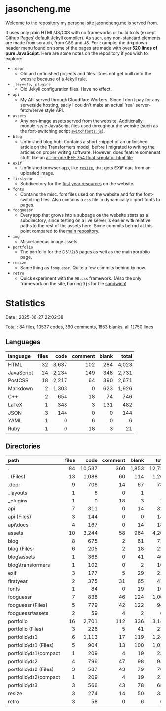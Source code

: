 # jasoncheng.me

Welcome to the repository my personal site [jasoncheng.me](https://jasoncheng.me) is served from.

It uses only plain HTML/JS/CSS with no frameworks or build tools (except Github Pages' default Jekyll compiler). As such, any non-standard elements are made from scratch, from CSS and JS. For example, the dropdown header menu found on some of the pages are made with over 
**520 lines of pure JavaScript**. Here are some notes on the repository if you wish to explore:

- `.depr`
  - Old and unfinished projects and files. Does not get built onto the website because of a Jekyll rule.
- `_layouts`, `_plugins`
  - Old Jekyll configuration files. Have no effect.
- `api`
  - My API served through Cloudflare Workers. Since I don't pay for any serverside hosting, sadly I couldn't make an actual 'real' server-fetch/serve style API.
- `assets`
  - Any non-image assets served from the website. Additionally, module-style JavaScript files used throughout the website (such as the font-switching script [`switchfonts.js`](https://github.com/71cj34/71cj34.github.io/blob/7cef1c6b520e2c905e42dee3366dd2e2ab295ecc/assets/switchfonts.js)).
- `blog`
  - Unfinished blog hub. Contains a short snippet of an unfinished article on the Transformers model, before I migrated to writing the articles on proper writing software. However, does feature someneat stuff, like an [all-in-one IEEE 754 float simulator html file](https://jasoncheng.me/blog/assets/float-sim-aio).
- `exif`
  - Unfinished browser app, like [`resize`](https://resize.jasoncheng.me), that gets EXIF data from an uploaded image.
- `firstyear`
  - Subdirectory for the [first year resources](https://jasoncheng.me/firstyear) on the website.
- `fonts`
  - Contains the misc. font files used on the website and for the font-switching files. Also contains a `css` file to dynamically import fonts to pages.
- `fooguessr`
  - Every app that grows into a subpage on the website starts as a subdirectory, since testing on a live server is easier with relative paths to the rest of the assets here. Some commits behind at this point compared to the [main repository](https://github.com/71cj34/fooguessr).
- `img`
  - Miscellaneous image assets.
- `portfolio`
  - The portfolio for the DS1/2/3 pages as well as the main portfolio page.
- `resize`
  - Same thing as `fooguessr`. Quite a few commits behind by now.
- `retro`
  - Quick experiment with the `98.css` framework. (Also the only framework on the site, barring `3js` for the [sandwich](https://https://sandwich.jasoncheng.me/))
 

# Statistics

Date : 2025-06-27 22:02:38

Total : 84 files,  10537 codes, 360 comments, 1853 blanks, all 12750 lines

## Languages
| language | files | code | comment | blank | total |
| :--- | ---: | ---: | ---: | ---: | ---: |
| HTML | 32 | 3,637 | 102 | 284 | 4,023 |
| JavaScript | 24 | 2,234 | 149 | 348 | 2,731 |
| PostCSS | 18 | 2,217 | 64 | 390 | 2,671 |
| Markdown | 2 | 1,303 | 0 | 623 | 1,926 |
| C++ | 2 | 654 | 18 | 74 | 746 |
| LaTeX | 1 | 348 | 3 | 131 | 482 |
| JSON | 3 | 144 | 0 | 0 | 144 |
| YAML | 1 | 0 | 6 | 0 | 6 |
| Ruby | 1 | 0 | 18 | 3 | 21 |

## Directories
| path | files | code | comment | blank | total |
| :--- | ---: | ---: | ---: | ---: | ---: |
| . | 84 | 10,537 | 360 | 1,853 | 12,750 |
| . (Files) | 13 | 1,088 | 60 | 114 | 1,262 |
| .depr | 9 | 706 | 14 | 67 | 787 |
| _layouts | 1 | 6 | 0 | 1 | 7 |
| _plugins | 1 | 0 | 18 | 3 | 21 |
| api | 7 | 311 | 0 | 14 | 325 |
| api (Files) | 3 | 144 | 0 | 0 | 144 |
| api\\docs | 4 | 167 | 0 | 14 | 181 |
| assets | 10 | 3,244 | 58 | 964 | 4,266 |
| blog | 8 | 675 | 2 | 61 | 738 |
| blog (Files) | 6 | 205 | 2 | 18 | 225 |
| blog\\assets | 1 | 368 | 0 | 41 | 409 |
| blog\\transformers | 1 | 102 | 0 | 2 | 104 |
| exif | 3 | 177 | 5 | 29 | 211 |
| firstyear | 2 | 375 | 31 | 65 | 471 |
| fonts | 1 | 84 | 0 | 19 | 103 |
| fooguessr | 7 | 838 | 46 | 124 | 1,008 |
| fooguessr (Files) | 5 | 779 | 42 | 122 | 943 |
| fooguessr\\assets | 2 | 59 | 4 | 2 | 65 |
| portfolio | 16 | 2,701 | 112 | 336 | 3,149 |
| portfolio (Files) | 3 | 226 | 5 | 41 | 272 |
| portfolio\\ds1 | 6 | 1,113 | 17 | 119 | 1,249 |
| portfolio\\ds1 (Files) | 5 | 904 | 13 | 100 | 1,017 |
| portfolio\\ds1\\compact | 1 | 209 | 4 | 19 | 232 |
| portfolio\\ds2 | 4 | 796 | 47 | 98 | 941 |
| portfolio\\ds2 (Files) | 3 | 587 | 43 | 79 | 709 |
| portfolio\\ds2\\compact | 1 | 209 | 4 | 19 | 232 |
| portfolio\\ds3 | 3 | 566 | 43 | 78 | 687 |
| resize | 3 | 274 | 14 | 50 | 338 |
| retro | 3 | 58 | 0 | 6 | 64 |